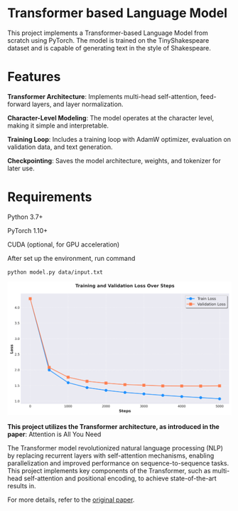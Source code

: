 # Transformer based Language Model
This project implements a Transformer-based Language Model from scratch using PyTorch. The model is trained on the TinyShakespeare dataset and is capable of generating text in the style of Shakespeare. 

# Features

**Transformer Architecture**: Implements multi-head self-attention, feed-forward layers, and layer normalization.

**Character-Level Modeling**: The model operates at the character level, making it simple and interpretable.

**Training Loop**: Includes a training loop with AdamW optimizer, evaluation on validation data, and text generation.

**Checkpointing**: Saves the model architecture, weights, and tokenizer for later use.

# Requirements

Python 3.7+

PyTorch 1.10+

CUDA (optional, for GPU acceleration)

After set up the environment, run command 
```
python model.py data/input.txt
```

![Training and Validation Loss Plot](image/training_validation_loss.png)


**This project utilizes the Transformer architecture, as introduced in the paper**: Attention is All You Need


The Transformer model revolutionized natural language processing (NLP) by replacing recurrent layers with self-attention mechanisms, enabling parallelization and improved performance on sequence-to-sequence tasks. This project implements key components of the Transformer, such as multi-head self-attention and positional encoding, to achieve state-of-the-art results in.

For more details, refer to the [original paper](https://arxiv.org/pdf/1706.03762).

